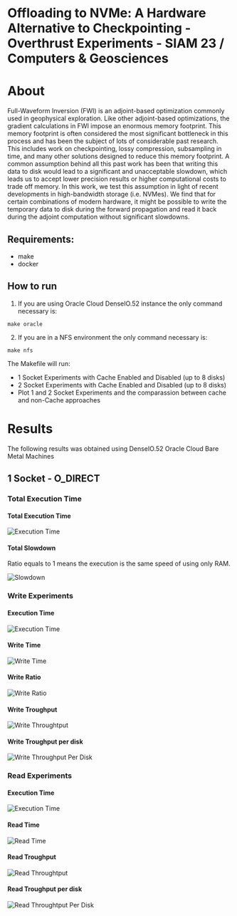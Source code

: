 # Offloading to NVMe: A Hardware Alternative to Checkpointing - Overthrust Experiments - SIAM 23 / Computers & Geosciences

# About

Full-Waveform Inversion (FWI) is an adjoint-based optimization commonly used in geophysical exploration. Like other adjoint-based optimizations, the gradient calculations in FWI impose an enormous memory footprint. This memory footprint is often considered the most significant bottleneck in this process and has been the subject of lots of considerable past research. This includes work on checkpointing, lossy compression, subsampling in time, and many other solutions designed to reduce this memory footprint. A common assumption behind all this past work has been that writing this data to disk would lead to a significant and unacceptable slowdown, which leads us to accept lower precision results or higher computational costs to trade off memory. In this work, we test this assumption in light of recent developments in high-bandwidth storage (i.e. NVMes). We find that for certain combinations of modern hardware, it might be possible to write the temporary data to disk during the forward propagation and read it back during the adjoint computation without significant slowdowns.

## Requirements:

* make
* docker

## How to run

1. If you are using Oracle Cloud DenseIO.52 instance the only command necessary is:

```shell
make oracle
```

2. If you are in a NFS environment the only command necessary is:

```shell
make nfs
```

The Makefile will run:

* 1 Socket Experiments with Cache Enabled and Disabled (up to 8 disks)
* 2 Socket Experiments with Cache Enabled and Disabled (up to 8 disks)
* Plot 1 and 2 Socket Experiments and the comparassion between cache and non-Cache approaches

# Results

The following results was obtained using DenseIO.52 Oracle Cloud Bare Metal Machines

## 1 Socket - O_DIRECT

### Total Execution Time

#### Total Execution Time 
![Execution Time](docs/figures/1SOCKET/total/exec-time.png)

#### Total Slowdown 

Ratio equals to 1 means the execution is the same speed of using only RAM. 

![Slowdown](docs/figures/1SOCKET/total/slowdown.png)

### Write Experiments

#### Execution Time
![Execution Time](docs/figures/1SOCKET/forward/exec-time.png)

#### Write Time
![Write Time](docs/figures/1SOCKET/forward/write-time.png)

#### Write Ratio
![Write Ratio](docs/figures/1SOCKET/forward/write-ratio.png)

#### Write Troughput
![Write Throughtput](docs/figures/1SOCKET/forward/write-troughput.png)

#### Write Troughput per disk
![Write Throughput Per Disk](docs/figures/1SOCKET/forward/write-troughput-per-disk.png)

### Read Experiments

#### Execution Time
![Execution Time](docs/figures/1SOCKET/adjoint/exec-time.png)

#### Read Time
![Read Time](docs/figures/1SOCKET/adjoint/read-time.png)

#### Read Troughput
![Read Throughtput](docs/figures/1SOCKET/adjoint/read-troughput.png)

#### Read Troughput per disk
![Read Throughtput Per Disk](docs/figures/1SOCKET/adjoint/read-troughput-per-disk.png)
